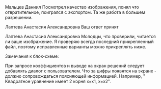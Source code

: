 Мальцев Даниил
Посмотрел качество изображения, понял что отвратительное, поигрался с экспортом. Та же работа в большем разрешении.

Лаптева Анастасия Александровна
Ваш ответ принят

Лаптева Анастасия Александровна
Молодцы, что проверили, читается ли ваше изображение. Я проверяю всегда последний прикрепленный файл, поэтому исправленные варианты можно прикреплять ниже.

Замечания к блок-схеме:

При запросе коэффициентов и выводе на экран решений следует добавлять диалог с пользователем. Что за цифры появятся на экране - должно сопровождаться поясняющей информацией. Например, " Квадратное уравнение имеет 2 корня х=х1, х=х2".
